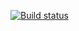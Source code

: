 [![Build status](https://ci.appveyor.com/api/projects/status/lyrh3pnqu562cgis?svg=true)](https://ci.appveyor.com/project/zlobryak/rest)
